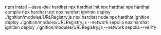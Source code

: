 npm install --save-dev hardhat
npx hardhat init
npx hardhat
npx hardhat compile
npx hardhat test
npx hardhat ignition deploy ./ignition/modules/URLRegistry.js
npx hardhat node
npx hardhat ignition deploy ./ignition/modules/URLRegistry.js --network sepolia
npx hardhat ignition deploy ./ignition/modules/URLRegistry.js --network sepolia --verify
